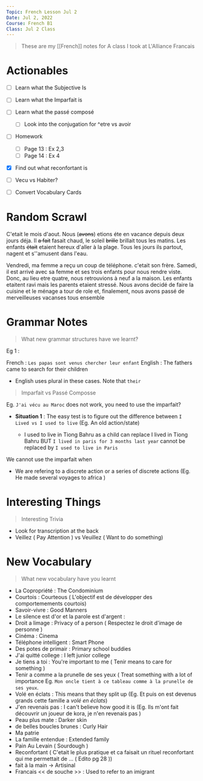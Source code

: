 ```yaml
---
Topic: French Lesson Jul 2 
Date: Jul 2, 2022
Course: French B1 
Class: Jul 2 Class
---
```


> These are my [[French]] notes for A class I took at L'Alliance Francais


# Actionables
- [ ] Learn what the Subjective Is
- [ ] Learn what the Imparfait is
- [ ] Learn what the passé composé
	- [ ] Look into the conjugation for ^etre vs avoir
- [ ] Homework
	- [ ] Page 13 : Ex 2,3
	- [ ] Page 14 : Ex 4
- [x] Find out what reconfortant is
- [ ] Vecu vs Habiter?
- [ ] Convert Vocabulary Cards



# Random Scrawl

C'etait le mois d'aout. Nous (~~avons~~) etions éte en vacance depuis deux jours déja. Il ~~a fait~~ fasait chaud, le soleil ~~brille~~ brillait tous les matins. Les enfants ~~était~~ etaient hereux d'aller à la plage. Tous les jours ils partout, nagent et s''amusent dans l'eau. 

Vendredi, ma femme a reçu un coup de téléphone. c'etait son frère. Samedi, il est arrivé avec sa femme et ses trois enfants pour nous rendre viste. Donc, au lieu etre quatre, nous retrouvions à neuf a la maison. Les enfants etaitent ravi mais les parents etaient stressé. Nous avons decidé de faire la cuisine et le ménage a tour de role et, finalement, nous avons passé de merveilleuses vacanses tous ensemble  



# Grammar Notes
> What new grammar structures have we learnt?

Eg 1 : 

French : `Les papas sont venus chercher leur enfant` 
English : The fathers came to search for their children

- English uses plural in these cases. Note that `their` 


> Imparfait vs Passé Composse

Eg. `J'ai vécu au Maroc` does not work, you need to use the imparfait?

- **Situation 1** : The easy test is to figure out the difference between `I Lived vs I used to live`  (Eg. An old action/state)

	- I used to live in Tiong Bahru as a child can replace I lived in Tiong Bahru BUT `I lived in paris for 3 months last year` cannot be replaced by  `I used to live in Paris`

We cannot use the imparfait when

- We are refering to a discrete action or a series of discrete actions (Eg. He made several voyages to africa )




# Interesting Things
> Interesting Trivia

- Look for transcription at the back
- Veillez ( Pay Attention ) vs Veuillez ( Want to do something)




# New Vocabulary
> What new vocabulary have you learnt

- La Copropriété : The Condominium
- Courtois : Courteous ( L'objectif est de développer des comportemements courtois)
- Savoir-vivre : Good Manners
- Le silence est d'or et la parole est d'argent : 
- Droit a limage : Privacy of a person ( Respectez le droit d'image de personne )
- Cinéma : Cinema
- Téléphone intelligent : Smart Phone
- Des potes de primair : Primary school buddies
- J'ai quitté college : I left junior college
- Je tiens a toi : You're important to me ( Tenir means to care for something )
- Tenir a comme a la prunelle de ses yeux ( Treat something with a lot of importance  Eg. `Mon oncle tient à ce tableau comme à la prunelle de ses yeux`.
- Volé en éclats : This means that they split up (Eg. Et puis on est devenus grands cette famille a *volé en éclats*)
- J'en revenais pas : I can't believe how good it is (Eg. Ils m'ont fait découvrir un joueur de kora, je n'en revenais pas )
- Peau plus mate : Darker skin
- de belles boucles brunes : Curly Hair
- Ma patrie
- La famille entendue : Extended family
- Pain Au Levain ( Sourdough ) 
- Reconfortant ( C'etait le plus pratique et ca faisait un rituel reconfortant qui me permettait de ... ( Edito pg 28 ))
- fait à la main -> Artisinal 
- Francais << de souche >> : Used to refer to an imigrant

